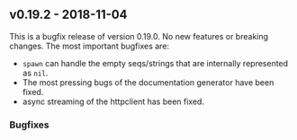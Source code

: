 ## v0.19.2 - 2018-11-04

This is a bugfix release of version 0.19.0. No new features or breaking changes.
The most important bugfixes are:

- ``spawn`` can handle the empty seqs/strings that are internally
  represented as ``nil``.
- The most pressing bugs of the documentation generator have been fixed.
- async streaming of the httpclient has been fixed.


### Bugfixes
